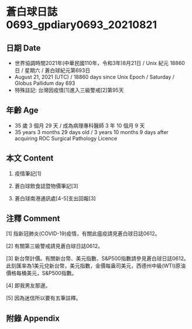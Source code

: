 [_metadata_:encoding]: - "utf-8"
[_metadata_:language]: - "zh-Hant-TW"
[_metadata_:fileformat]: - "markdown"
[_metadata_:MIME_type]: - "text/plain"
[_metadata_:markdown_version]: - "commonmark version 0.29"
[_metadata_:markdown_spec]: - "https://spec.commonmark.org/0.29/"

# 蒼白球日誌0693_gpdiary0693_20210821 #

## 日期 Date ##

* 世界協調時間2021年(中華民國110年，令和3年)8月21日 / Unix 紀元 18860 日 / 星期六 / 蒼白球紀元第693日
* August 21, 2021 (UTC) / 18860 days since Unix Epoch / Saturday / Globus Pallidum day 693
* 特殊註記: 台灣因疫情[1]進入三級警戒[2]第95天

## 年齡 Age ##

* 35 歲 3 個月 29 天 / 成為病理專科醫師 3 年 10 個月 9 天
* 35 years 3 months 29 days old / 3 years 10 months 9 days after acquiring ROC Surgical Pathology Licence

## 本文 Content ##

1. 疫情筆記[1]

    
2. 蒼白球飲食誌暨物價筆記[3]

    
3. 蒼白球南港通訊處[4-5]支出回報[3]

    

## 注釋 Comment ##

[1] 指新冠肺炎(COVID-19)疫情，有關此瘟疫請見蒼白球日誌0612。


[2] 有關第三級警戒請見蒼白球日誌0612。


[3] 新台幣計價。有關新台幣、美元指數、S&P500指數請參見蒼白球日誌0612。此刻匯率為1美元兌新台幣，美元指數，金價每盎司美元，西德州中級(WTI)原油價格每桶美元，S&P500指數。


[4] 即我男友那邊。


[5] 因為迷信所以要有五筆註釋。



## 附錄 Appendix ##

